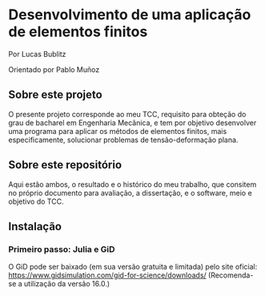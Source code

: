# Desenvolvimento de uma aplicação de elementos finitos

Por Lucas Bublitz

Orientado por Pablo Muñoz

## Sobre este projeto

O presente projeto corresponde ao meu TCC, requisito para obteção do grau de bacharel em Engenharia Mecânica, e tem por objetivo desenvolver uma programa para aplicar os métodos de elementos finitos, mais especificamente, solucionar problemas de tensão-deformação plana.

## Sobre este repositório

Aqui estão ambos, o resultado e o histórico do meu trabalho, que consitem no próprio documento para avaliação, a dissertação, e o software, meio e objetivo do TCC.

## Instalação 

### Primeiro passo: Julia e GiD

O GiD pode ser baixado (em sua versão gratuita e limitada) pelo site oficial: https://www.gidsimulation.com/gid-for-science/downloads/ (Recomenda-se a utilização da versão 16.0.)